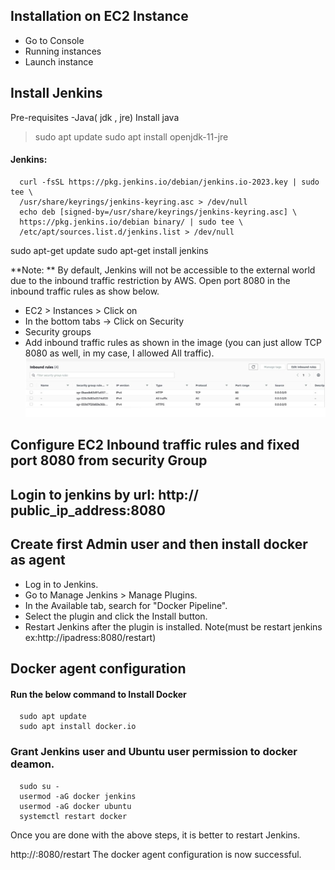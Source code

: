 ## Installation on EC2 Instance
- Go to Console
- Running instances
- Launch instance

## Install Jenkins
Pre-requisites
-Java( jdk , jre)
Install java
>sudo apt update
>sudo apt install openjdk-11-jre

#### Jenkins:
      curl -fsSL https://pkg.jenkins.io/debian/jenkins.io-2023.key | sudo tee \
      /usr/share/keyrings/jenkins-keyring.asc > /dev/null
      echo deb [signed-by=/usr/share/keyrings/jenkins-keyring.asc] \
      https://pkg.jenkins.io/debian binary/ | sudo tee \
      /etc/apt/sources.list.d/jenkins.list > /dev/null
sudo apt-get update
sudo apt-get install jenkins

**Note: ** By default, Jenkins will not be accessible to the external world due to the inbound traffic restriction by AWS. Open port 8080 in the inbound traffic rules as show below.

- EC2 > Instances > Click on
- In the bottom tabs -> Click on Security
- Security groups
- Add inbound traffic rules as shown in the image (you can just allow TCP 8080 as well, in my case, I allowed All traffic).
![inbound_images](/Images/inbound_traffic.jpg)
## Configure EC2 Inbound traffic rules and fixed port 8080 from security Group 
## Login to jenkins by url: http:// public_ip_address:8080 
## Create first Admin user and then install docker as agent
- Log in to Jenkins.
- Go to Manage Jenkins > Manage Plugins.
- In the Available tab, search for "Docker Pipeline".
- Select the plugin and click the Install button.
- Restart Jenkins after the plugin is installed.
  Note(must be restart jenkins ex:http://ipadress:8080/restart)

## Docker agent configuration
#### Run the below command to Install Docker
      sudo apt update
      sudo apt install docker.io

### Grant Jenkins user and Ubuntu user permission to docker deamon.
      sudo su - 
      usermod -aG docker jenkins
      usermod -aG docker ubuntu
      systemctl restart docker

Once you are done with the above steps, it is better to restart Jenkins.

http://<ec2-instance-public-ip>:8080/restart
The docker agent configuration is now successful.

